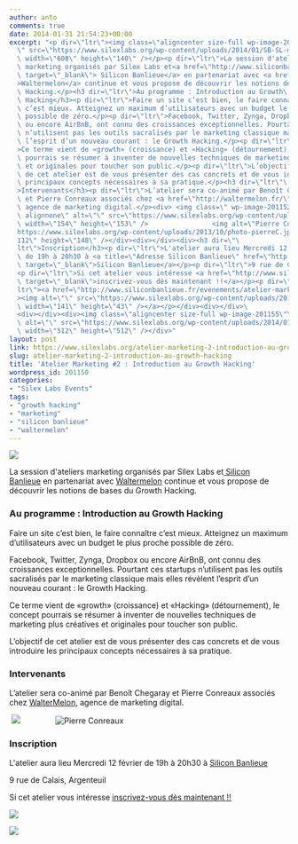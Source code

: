 ```yaml
---
author: anto
comments: true
date: 2014-01-31 21:54:23+00:00
excerpt: "<p dir=\"ltr\"><img class=\"aligncenter size-full wp-image-201154\" alt=\"\
  \" src=\"https://www.silexlabs.org/wp-content/uploads/2014/01/SB-SL-marketing-02-19h.png\"\
  \ width=\"608\" height=\"140\" /></p><p dir=\"ltr\">La session d'ateliers\
  \ marketing organisés par Silex Labs et<a href=\"http://www.siliconbanlieue.fr/\"\
  \ target=\"_blank\"> Silicon Banlieue</a> en partenariat avec <a href=\"http://waltermelon.fr/\"\
  >Waltermelon</a> continue et vous propose de découvrir les notions de bases du Growth\
  \ Hacking.</p><h3 dir=\"ltr\">Au programme : Introduction au Growth\
  \ Hacking</h3><p dir=\"ltr\">Faire un site c’est bien, le faire connaître\
  \ c’est mieux. Atteignez un maximum d’utilisateurs avec un budget le plus proche\
  \ possible de zéro.</p><p dir=\"ltr\">Facebook, Twitter, Zynga, Dropbox\
  \ ou encore AirBnB, ont connu des croissances exceptionnelles. Pourtant ces startups\
  \ n’utilisent pas les outils sacralisés par le marketing classique mais elles révèlent\
  \ l’esprit d’un nouveau courant : le Growth Hacking.</p><p dir=\"ltr\"\
  >Ce terme vient de «growth» (croissance) et «Hacking» (détournement), le concept\
  \ pourrais se résumer à inventer de nouvelles techniques de marketing plus créatives\
  \ et originales pour toucher son public.</p><p dir=\"ltr\">L’objectif\
  \ de cet atelier est de vous présenter des cas concrets et de vous introduire les\
  \ principaux concepts nécessaires à sa pratique.</p><h3 dir=\"ltr\"\
  >Intervenants</h3><p dir=\"ltr\">L’atelier sera co-animé par Benoît Chegaray\
  \ et Pierre Conreaux associés chez <a href=\"http://waltermelon.fr/\">WalterMelon</a>,\
  \ agence de marketing digital.</p><div> <img class=\" wp-image-201152\
  \ alignnone\" alt=\"\" src=\"https://www.silexlabs.org/wp-content/uploads/2014/01/Capture-d’écran-chegaray.png\"\
  \ width=\"154\" height=\"153\" />                <img alt=\"Pierre Conreaux\" src=\"\
  https://www.silexlabs.org/wp-content/uploads/2013/10/photo-pierreC.jpeg\" width=\"\
  112\" height=\"148\" /></div><div></div><div><h3 dir=\"\
  ltr\">Inscription</h3><p dir=\"ltr\">L'atelier aura lieu Mercredi 12 février\
  \ de 19h à 20h30 à <a title=\"Adresse Silicon Banlieue\" href=\"http://www.siliconbanlieue.fr/contact/\"\
  \ target=\"_blank\">Silicon Banlieue</a></p><p dir=\"ltr\">9 rue de Calais, Argenteuil</p>\
  <p dir=\"ltr\">Si cet atelier vous intéresse <a href=\"http://www.siliconbanlieue.fr/evenements/atelier-marketing-2/\"\
  \ target=\"_blank\">inscrivez-vous dès maintenant !!</a></p><p dir=\"\
  ltr\"><a href=\"http://www.siliconbanlieue.fr/evenements/atelier-marketing-2/\"\
  ><img alt=\"\" src=\"https://www.silexlabs.org/wp-content/uploads/2014/01/images.jpeg\"\
  \ width=\"141\" height=\"43\" /></a></p></div><div></div>\
  <div></div><div><img class=\"aligncenter size-full wp-image-201155\"\
  \ alt=\"\" src=\"https://www.silexlabs.org/wp-content/uploads/2014/01/SB-SL-marketing-02-carre-19h.png\"\
  \ width=\"512\" height=\"512\" /></div>"
layout: post
link: https://www.silexlabs.org/atelier-marketing-2-introduction-au-growth-hacking/
slug: atelier-marketing-2-introduction-au-growth-hacking
title: 'Atelier Marketing #2 : Introduction au Growth Hacking'
wordpress_id: 201150
categories:
- "Silex Labs Events"
tags:
- "growth hacking"
- "marketing"
- "silicon banlieue"
- "waltermelon"
---
```


![](https://www.silexlabs.org/wp-content/uploads/2014/01/SB-SL-marketing-02-19h.png)




La session d'ateliers marketing organisés par Silex Labs et[ Silicon Banlieue](http://www.siliconbanlieue.fr/) en partenariat avec [Waltermelon](http://waltermelon.fr/) continue et vous propose de découvrir les notions de bases du Growth Hacking.





### Au programme : Introduction au Growth Hacking




Faire un site c’est bien, le faire connaître c’est mieux. Atteignez un maximum d’utilisateurs avec un budget le plus proche possible de zéro.




Facebook, Twitter, Zynga, Dropbox ou encore AirBnB, ont connu des croissances exceptionnelles. Pourtant ces startups n’utilisent pas les outils sacralisés par le marketing classique mais elles révèlent l’esprit d’un nouveau courant : le Growth Hacking.




Ce terme vient de «growth» (croissance) et «Hacking» (détournement), le concept pourrais se résumer à inventer de nouvelles techniques de marketing plus créatives et originales pour toucher son public.




L’objectif de cet atelier est de vous présenter des cas concrets et de vous introduire les principaux concepts nécessaires à sa pratique.





### Intervenants




L’atelier sera co-animé par Benoît Chegaray et Pierre Conreaux associés chez [WalterMelon](http://waltermelon.fr/), agence de marketing digital.





 ![](https://www.silexlabs.org/wp-content/uploads/2014/01/Capture-d’écran-chegaray.png)                ![Pierre Conreaux](https://www.silexlabs.org/wp-content/uploads/2013/10/photo-pierreC.jpeg)










### Inscription




L'atelier aura lieu Mercredi 12 février de 19h à 20h30 à [Silicon Banlieue](http://www.siliconbanlieue.fr/contact/)




9 rue de Calais, Argenteuil




Si cet atelier vous intéresse [inscrivez-vous dès maintenant !!](http://www.siliconbanlieue.fr/evenements/atelier-marketing-2/)




[![](https://www.silexlabs.org/wp-content/uploads/2014/01/images.jpeg)](http://www.siliconbanlieue.fr/evenements/atelier-marketing-2/)














![](https://www.silexlabs.org/wp-content/uploads/2014/01/SB-SL-marketing-02-carre-19h.png)
